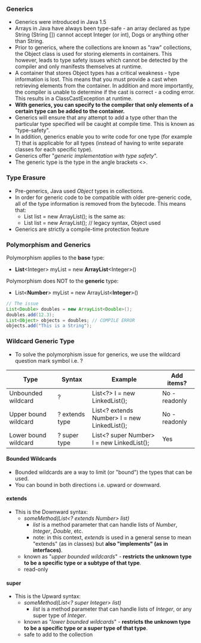 ### Generics
* Generics were introduced in Java 1.5
* Arrays in Java have always been type-safe - an array declared as type String (String []) cannot accept Integer (or int), Dogs or anything other than String.
* Prior to generics, where the collections are known as "raw" collections, the Object class is used for storing elements in containers. This however, leads to type safety issues which cannot be detected by the compiler and only manifests themselves at runtime.
* A container that stores Object types has a critical weakness - type information is lost. This means that you must provide a cast when retrieving elements from the container. In addition and more importantly, the compiler is unable to determine if the cast is correct - a coding error. This results in a ClassCastException at runtime.
* **With generics, you can specify to the compiler that only elements of a certain type can be added to the container.**
* Generics will ensure that any attempt to add a type other than the particular type specified will be caught at compile time. This is known as "type-safety".
* In addition, generics enable you to write code for one type (for example T) that is applicable for all types (instead of having to write separate classes for each specific type).
* Generics offer "*generic implementation with type safety*".
* The generic type is the type in the angle brackets <>.

### Type Erasure
* Pre-generics, Java used *Object* types in collections.
* In order for generic code to be compatible with older pre-generic code, all of the type information is removed from the bytecode. This means that:
  * List<String> list = new ArrayList<String>(); is the same as:
  * List list = new ArrayList(); // legacy syntax, Object used
* Generics are strictly a compile-time protection feature

### Polymorphism and Generics
Polymorphism applies to the **base** type:
* **List**\<Integer> myList = new **ArrayList**\<Integer>()

Polymorphism does NOT to the **generic** type:
* List\<**Number**> myList = new ArrayList\<**Integer**>() 

````java
// The issue
List<Double> doubles = new ArrayList<Double>();
doubles.add(12.3);
List<Object> objects = doubles; // COMPILE ERROR
objects.add("This is a String");
````

### Wildcard Generic Type
* To solve the polymorphism issue for generics, we use the wildcard question mark symbol i.e. ?

| Type                 | Syntax         | Example                                               | Add items?    |
|----------------------|----------------|-------------------------------------------------------|---------------|
| Unbounded wildcard   | ?              | List<?> I = new LinkedList<Integer>();                | No - readonly |
| Upper bound wildcard | ? extends type | List<? extends Number> I = new LinkedList<Integer>(); | No - readonly |
| Lower bound wildcard | ? super type   | List<? super Number> I = new LinkedList<Object>();    | Yes           |

#### Bounded Wildcards
* Bounded wildcards are a way to limit (or "bound") the types that can be used.
* You can bound in both directions i.e. upward or downward.

#### extends
* This is the Downward syntax:
  * *someMethod(List<? extends Number> list)*
    * *list* is a method parameter that can handle lists of *Number*, *Integer*, *Double*, etc.
    * note: in this context, *extends* is used in a general sense to mean "extends" (as in classes) but **also "implements" (as in interfaces)**.
  * known as "*upper bounded wildcards*" - **restricts the unknown type to be a specific type or a subtype of that type**.
  * read-only

#### super
* This is the Upward syntax:
  * *someMethod(List<? super Integer> list)*
    * *list* is a method parameter that can handle lists of *Integer*, or any super type of *Integer*.
  * known as "*lower bounded wildcards*" - **restricts the unknown type to be a specific type or a super type of that type**.
  * safe to add to the collection